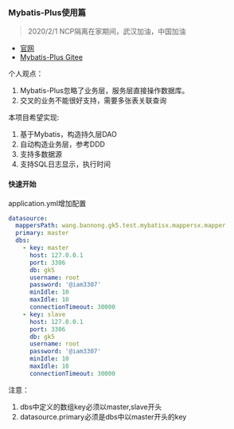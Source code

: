 ### Mybatis-Plus使用篇
> 2020/2/1 NCP隔离在家期间，武汉加油，中国加油


* [官网](https://mybatis.plus/)
* [Mybatis-Plus Gitee](https://gitee.com/baomidou/mybatis-plus)

个人观点：
1. Mybatis-Plus忽略了业务层，服务层直接操作数据库。
2. 交叉的业务不能很好支持，需要多张表关联查询

本项目希望实现:
1. 基于Mybatis，构造持久层DAO
2. 自动构造业务层，参考DDD
3. 支持多数据源
4. 支持SQL日志显示，执行时间

#### 快速开始
application.yml增加配置
```yaml
datasource:
  mappersPath: wang.bannong.gk5.test.mybatisx.mappersx.mapper
  primary: master
  dbs:
    - key: master
      host: 127.0.0.1
      port: 3306
      db: gk5
      username: root
      password: '@iam3307'
      minIdle: 10
      maxIdle: 10
      connectionTimeout: 30000
    - key: slave
      host: 127.0.0.1
      port: 3306
      db: gk5
      username: root
      password: '@iam3307'
      minIdle: 10
      maxIdle: 10
      connectionTimeout: 30000
```
注意：
1. dbs中定义的数组key必须以master,slave开头
2. datasource.primary必须是dbs中以master开头的key
